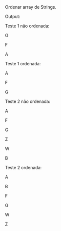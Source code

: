 Ordenar array de Strings.

Output:

Teste 1 não ordenada:

G

F

A

Teste 1 ordenada:

A

F

G

Teste 2 não ordenada:

A

F

G

Z

W

B

Teste 2 ordenada:

A

B

F

G

W

Z
